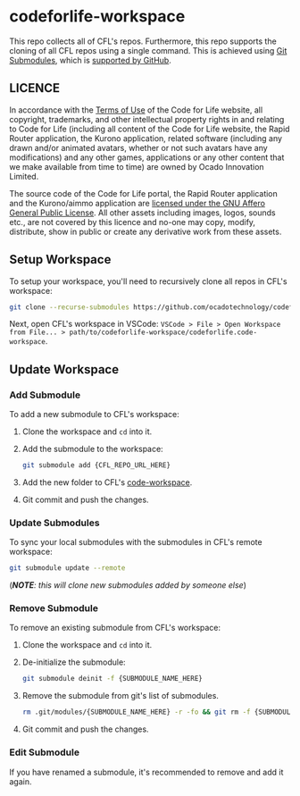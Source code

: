 # codeforlife-workspace

This repo collects all of CFL's repos. Furthermore, this repo supports the cloning of all CFL repos using a single command. This is achieved using [Git Submodules](https://git-scm.com/book/en/v2/Git-Tools-Submodules), which is [supported by GitHub](https://github.blog/2016-02-01-working-with-submodules/).

## LICENCE
In accordance with the [Terms of Use](https://www.codeforlife.education/terms#terms)
of the Code for Life website, all copyright, trademarks, and other 
intellectual property rights in and relating to Code for Life (including all 
content of the Code for Life website, the Rapid Router application, the 
Kurono application, related software (including any drawn and/or animated 
avatars, whether or not such avatars have any modifications) and any other 
games, applications or any other content that we make available from time to 
time) are owned by Ocado Innovation Limited.

The source code of the Code for Life portal, the Rapid Router application 
and the Kurono/aimmo application are [licensed under the GNU Affero General 
Public License](https://github.com/ocadotechnology/codeforlife-workspace/blob/main/LICENSE.md).
All other assets including images, logos, sounds etc., are not covered by 
this licence and no-one may copy, modify, distribute, show in public or 
create any derivative work from these assets.

## Setup Workspace

To setup your workspace, you'll need to recursively clone all repos in CFL's workspace:

```bash
git clone --recurse-submodules https://github.com/ocadotechnology/codeforlife-workspace.git
```

Next, open CFL's workspace in VSCode: `VSCode > File > Open Workspace from File... > path/to/codeforlife-workspace/codeforlife.code-workspace`.

## Update Workspace

### Add Submodule

To add a new submodule to CFL's workspace:

1. Clone the workspace and `cd` into it.
1. Add the submodule to the workspace:

    ```bash
    git submodule add {CFL_REPO_URL_HERE}
    ```

1. Add the new folder to CFL's [code-workspace](codeforlife.code-workspace).
1. Git commit and push the changes.

### Update Submodules

To sync your local submodules with the submodules in CFL's remote workspace:

```bash
git submodule update --remote
```

(***NOTE**: this will clone new submodules added by someone else*)

### Remove Submodule

To remove an existing submodule from CFL's workspace:

1. Clone the workspace and `cd` into it.
1. De-initialize the submodule:

    ```bash
    git submodule deinit -f {SUBMODULE_NAME_HERE}
    ```

1. Remove the submodule from git's list of submodules.

    ```bash
    rm .git/modules/{SUBMODULE_NAME_HERE} -r -fo && git rm -f {SUBMODULE_NAME_HERE} 
    ```

1. Git commit and push the changes.

### Edit Submodule

If you have renamed a submodule, it's recommended to remove and add it again.
